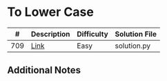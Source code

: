 # To Lower Case
|#|Description|Difficulty|Solution File|
|-|-|-|-|
|709|[Link](https://leetcode.com/problems/to-lower-case/)|Easy|solution.py|

## Additional Notes
